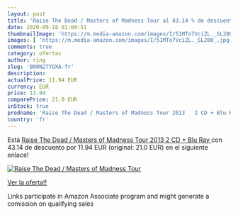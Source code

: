 ```yaml
---
layout: post
title: 'Raise The Dead / Masters of Madness Tour al 43.14 % de descuento'
date: 2020-09-18 01:09:51
thumbnailImage: 'https://m.media-amazon.com/images/I/51MTo7VciZL._SL200_.jpg'
images: [ 'https://m.media-amazon.com/images/I/51MTo7VciZL._SL200_.jpg' ]
comments: true
category: ofertas
author: ring
slug: 'B00N2TYOXA-fr'
description:
actualPrice: 11.94 EUR
currency: EUR
price: 11.94
comparePrice: 21.0 EUR
inStock: true
prodname: 'Raise The Dead / Masters of Madness Tour 2013   2 CD + Blu Ray '
country: 'fr'
---
```


Está [Raise The Dead / Masters of Madness Tour 2013   2 CD + Blu Ray ](https://www.amazon.fr/dp/B00N2TYOXA/?tag=tolees0d-21) con 43.14 de descuento por 11.94 EUR (original: 21.0 EUR) en el siguiente enlace!

[![Raise The Dead / Masters of Madness Tour](https://m.media-amazon.com/images/I/51MTo7VciZL._SL200_.jpg)](https://www.amazon.fr/dp/B00N2TYOXA/?tag=tolees0d-21)

[Ver la oferta!!](https://www.amazon.fr/dp/B00N2TYOXA/?tag=tolees0d-21)

Links participate in Amazon Associate program and might generate a comission on qualifying sales


